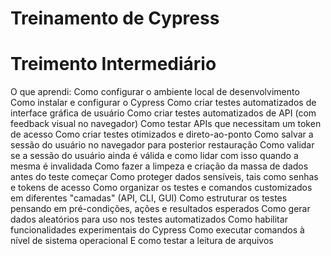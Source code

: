 # Treinamento de Cypress

# Treimento Intermediário

O que aprendi:
Como configurar o ambiente local de desenvolvimento
Como instalar e configurar o Cypress
Como criar testes automatizados de interface gráfica de usuário
Como criar testes automatizados de API (com feedback visual no navegador)
Como testar APIs que necessitam um token de acesso
Como criar testes otimizados e direto-ao-ponto
Como salvar a sessão do usuário no navegador para posterior restauração
Como validar se a sessão do usuário ainda é válida e como lidar com isso quando a mesma é invalidada
Como fazer a limpeza e criação da massa de dados antes do teste começar
Como proteger dados sensíveis, tais como senhas e tokens de acesso
Como organizar os testes e comandos customizados em diferentes "camadas" (API, CLI, GUI)
Como estruturar os testes pensando em pré-condições, ações e resultados esperados
Como gerar dados aleatórios para uso nos testes automatizados
Como habilitar funcionalidades experimentais do Cypress
Como executar comandos à nível de sistema operacional
E como testar a leitura de arquivos






